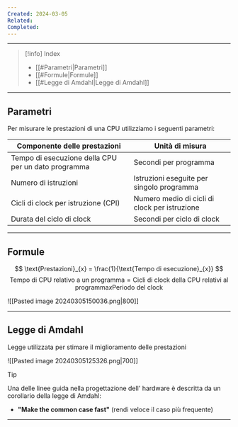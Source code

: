 ```yaml
---
Created: 2024-03-05
Related: 
Completed:
---
```

---

>[!info] Index
> - [[#Parametri|Parametri]]
>- [[#Formule|Formule]]
>- [[#Legge di Amdahl|Legge di Amdahl]]

---
## Parametri
Per misurare le prestazioni di una CPU utilizziamo i seguenti parametri:

| Componente delle prestazioni                        | Unità di misura                               |
| --------------------------------------------------- | --------------------------------------------- |
| Tempo di esecuzione della CPU per un dato programma | Secondi per programma                         |
| Numero di istruzioni                                | Istruzioni eseguite per singolo programma     |
| Cicli di clock per istruzione (CPI)                 | Numero medio di cicli di clock per istruzione |
| Durata del ciclo di clock                           | Secondi per ciclo di clock                    |

---
## Formule

$$
\text{Prestazioni}_{x} = \frac{1}{\text{Tempo di esecuzione}_{x}}
$$
$$
\text{Tempo di CPU relativo a un programma} = \text{Cicli di clock della CPU relativi al programma} x \text{Periodo del clock}
$$

![[Pasted image 20240305150036.png|800]]

---
## Legge di Amdahl

Legge utilizzata per stimare il miglioramento delle prestazioni

![[Pasted image 20240305125326.png|700]]

>[!tip] 
>Una delle linee guida nella progettazione dell' hardware è descritta da un corollario della legge di Amdahl:
>- **"Make the common case fast"** (rendi veloce il caso più frequente)

---
